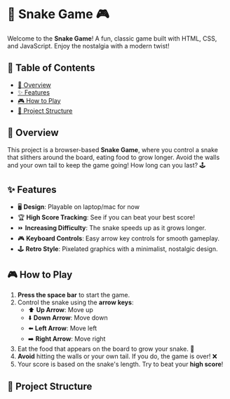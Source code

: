 # 🐍 Snake Game 🎮

Welcome to the **Snake Game**! A fun, classic game built with HTML, CSS, and JavaScript. Enjoy the nostalgia with a modern twist!

## 📖 Table of Contents

- [🎉 Overview](#-overview)
- [✨ Features](#-features)
- [🎮 How to Play](#-how-to-play)
- [📁 Project Structure](#-project-structure)

## 🎉 Overview

This project is a browser-based **Snake Game**, where you control a snake that slithers around the board, eating food to grow longer. Avoid the walls and your own tail to keep the game going! How long can you last? 🕹️

## ✨ Features

- 🖥️ **Design**: Playable on laptop/mac for now
- 🏆 **High Score Tracking**: See if you can beat your best score!
- ⏩ **Increasing Difficulty**: The snake speeds up as it grows longer.
- 🎮 **Keyboard Controls**: Easy arrow key controls for smooth gameplay.
- 🕹️ **Retro Style**: Pixelated graphics with a minimalist, nostalgic design.

## 🎮 How to Play

1. **Press the space bar** to start the game.
2. Control the snake using the **arrow keys**:
   - ⬆️ **Up Arrow**: Move up
   - ⬇️ **Down Arrow**: Move down
   - ⬅️ **Left Arrow**: Move left
   - ➡️ **Right Arrow**: Move right
3. Eat the food that appears on the board to grow your snake. 🍎
4. **Avoid** hitting the walls or your own tail. If you do, the game is over! ❌
5. Your score is based on the snake's length. Try to beat your **high score**!

## 📁 Project Structure

